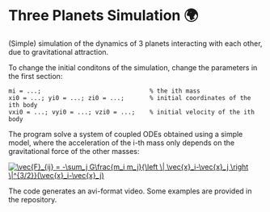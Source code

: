 # Three Planets Simulation :earth_africa:
(Simple) simulation of the dynamics of 3 planets interacting with each other, due to gravitational attraction.

To change the initial conditons of the simulation, change the parameters in the first section:
```
mi = ...;                              % the ith mass
xi0 = ...; yi0 = ...; zi0 = ...;       % initial coordinates of the ith body
vxi0 = ...; vyi0 = ...; vzi0 = ...;    % initial velocity of the ith body
```

The program solve a system of coupled ODEs obtained using a simple model, where the acceleration of the i-th mass only depends on the gravitational force of the other masses:

<a href="https://www.codecogs.com/eqnedit.php?latex=\vec{F}_{ij}&space;=&space;-\sum_j&space;G\frac{m_i&space;m_j}{\left&space;\|&space;\vec{x}_i-\vec{x}_j&space;\right&space;\|^{3/2}}(\vec{x}_i-\vec{x}_j)" target="_blank"><img src="https://latex.codecogs.com/gif.latex?\vec{F}_{ij}&space;=&space;-\sum_j&space;G\frac{m_i&space;m_j}{\left&space;\|&space;\vec{x}_i-\vec{x}_j&space;\right&space;\|^{3/2}}(\vec{x}_i-\vec{x}_j)" title="\vec{F}_{ij} = -\sum_j G\frac{m_i m_j}{\left \| \vec{x}_i-\vec{x}_j \right \|^{3/2}}(\vec{x}_i-\vec{x}_j)" /></a>

The code generates an avi-format video. Some examples are provided in the repository.
